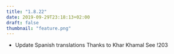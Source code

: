```yaml
---
title: "1.8.22"
date: 2019-09-29T23:18:13+02:00
draft: false
thumbnail: "feature.png"
---
```


*   Update Spanish translations
    Thanks to Khar Khamal
    See !203

